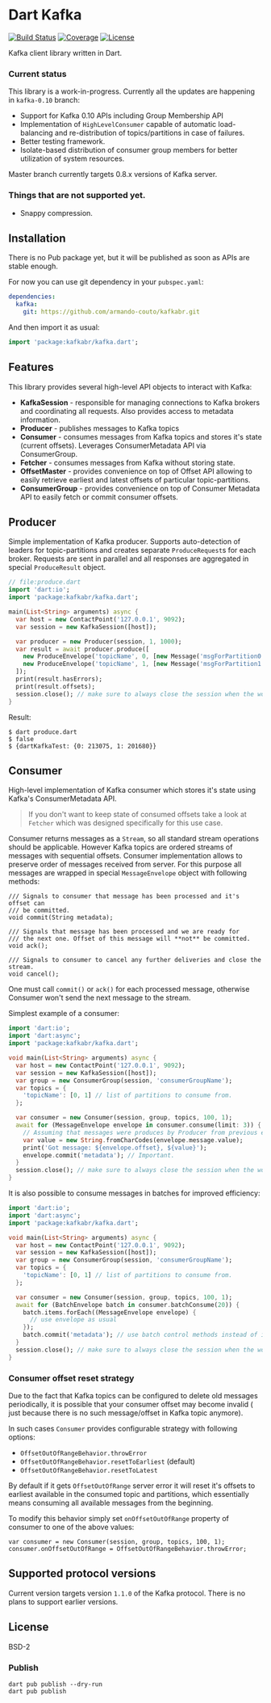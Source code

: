 # Dart Kafka

[![Build Status](https://travis-ci.org/pulyaevskiy/kafkabr.svg?branch=master)](https://travis-ci.org/pulyaevskiy/kafkabr)
[![Coverage](https://codecov.io/gh/pulyaevskiy/kafkabr/branch/master/graph/badge.svg)](https://codecov.io/gh/pulyaevskiy/kafkabr)
[![License](https://img.shields.io/badge/license-BSD--2-blue.svg)](https://raw.githubusercontent.com/pulyaevskiy/kafkabr/master/LICENSE)

Kafka client library written in Dart.

### Current status

This library is a work-in-progress.
Currently all the updates are happening in `kafka-0.10` branch:

* Support for Kafka 0.10 APIs including Group Membership API
* Implementation of `HighLevelConsumer` capable of automatic load-balancing
  and re-distribution of topics/partitions in case of failures.
* Better testing framework.
* Isolate-based distribution of consumer group members for better utilization
  of system resources.

Master branch currently targets 0.8.x versions of Kafka server.

### Things that are not supported yet.

* Snappy compression.

## Installation

There is no Pub package yet, but it will be published as soon as APIs are
stable enough.

For now you can use git dependency in your `pubspec.yaml`:

```yaml
dependencies:
  kafka:
    git: https://github.com/armando-couto/kafkabr.git
```

And then import it as usual:

```dart
import 'package:kafkabr/kafka.dart';
```

## Features

This library provides several high-level API objects to interact with Kafka:

* __KafkaSession__ - responsible for managing connections to Kafka brokers and
  coordinating all requests. Also provides access to metadata information.
* __Producer__ - publishes messages to Kafka topics
* __Consumer__ - consumes messages from Kafka topics and stores it's state (current
  offsets). Leverages ConsumerMetadata API via ConsumerGroup.
* __Fetcher__ - consumes messages from Kafka without storing state.
* __OffsetMaster__ - provides convenience on top of Offset API allowing to easily
  retrieve earliest and latest offsets of particular topic-partitions.
* __ConsumerGroup__ - provides convenience on top of Consumer Metadata API to easily
  fetch or commit consumer offsets.

## Producer

Simple implementation of Kafka producer. Supports auto-detection of leaders for
topic-partitions and creates separate `ProduceRequest`s for each broker.
Requests are sent in parallel and all responses are aggregated in special
`ProduceResult` object.

```dart
// file:produce.dart
import 'dart:io';
import 'package:kafkabr/kafka.dart';

main(List<String> arguments) async {
  var host = new ContactPoint('127.0.0.1', 9092);
  var session = new KafkaSession([host]);

  var producer = new Producer(session, 1, 1000);
  var result = await producer.produce([
    new ProduceEnvelope('topicName', 0, [new Message('msgForPartition0'.codeUnits)]),
    new ProduceEnvelope('topicName', 1, [new Message('msgForPartition1'.codeUnits)])
  ]);
  print(result.hasErrors);
  print(result.offsets);
  session.close(); // make sure to always close the session when the work is done.
}
```

Result:

```shell
$ dart produce.dart
$ false
$ {dartKafkaTest: {0: 213075, 1: 201680}}
```

## Consumer

High-level implementation of Kafka consumer which stores it's state using
Kafka's ConsumerMetadata API.

> If you don't want to keep state of consumed offsets take a look at `Fetcher`
> which was designed specifically for this use case.

Consumer returns messages as a `Stream`, so all standard stream operations
should be applicable. However Kafka topics are ordered streams of messages
with sequential offsets. Consumer implementation allows to preserve order of
messages received from server. For this purpose all messages are wrapped in
special `MessageEnvelope` object with following methods:

```
/// Signals to consumer that message has been processed and it's offset can
/// be committed.
void commit(String metadata);

/// Signals that message has been processed and we are ready for
/// the next one. Offset of this message will **not** be committed.
void ack();

/// Signals to consumer to cancel any further deliveries and close the stream.
void cancel();
```

One must call `commit()` or `ack()` for each processed message, otherwise
Consumer won't send the next message to the stream.

Simplest example of a consumer:

```dart
import 'dart:io';
import 'dart:async';
import 'package:kafkabr/kafka.dart';

void main(List<String> arguments) async {
  var host = new ContactPoint('127.0.0.1', 9092);
  var session = new KafkaSession([host]);
  var group = new ConsumerGroup(session, 'consumerGroupName');
  var topics = {
    'topicName': [0, 1] // list of partitions to consume from.
  };

  var consumer = new Consumer(session, group, topics, 100, 1);
  await for (MessageEnvelope envelope in consumer.consume(limit: 3)) {
    // Assuming that messages were produces by Producer from previous example.
    var value = new String.fromCharCodes(envelope.message.value);
    print('Got message: ${envelope.offset}, ${value}');
    envelope.commit('metadata'); // Important.
  }
  session.close(); // make sure to always close the session when the work is done.
}
```

It is also possible to consume messages in batches for improved efficiency:

```dart
import 'dart:io';
import 'dart:async';
import 'package:kafkabr/kafka.dart';

void main(List<String> arguments) async {
  var host = new ContactPoint('127.0.0.1', 9092);
  var session = new KafkaSession([host]);
  var group = new ConsumerGroup(session, 'consumerGroupName');
  var topics = {
    'topicName': [0, 1] // list of partitions to consume from.
  };

  var consumer = new Consumer(session, group, topics, 100, 1);
  await for (BatchEnvelope batch in consumer.batchConsume(20)) {
    batch.items.forEach((MessageEnvelope envelope) {
      // use envelope as usual
    });
    batch.commit('metadata'); // use batch control methods instead of individual messages.
  }
  session.close(); // make sure to always close the session when the work is done.
}
```

### Consumer offset reset strategy

Due to the fact that Kafka topics can be configured to delete old messages
periodically, it is possible that your consumer offset may become invalid (
just because there is no such message/offset in Kafka topic anymore).

In such cases `Consumer` provides configurable strategy with following options:

* `OffsetOutOfRangeBehavior.throwError`
* `OffsetOutOfRangeBehavior.resetToEarliest` (default)
* `OffsetOutOfRangeBehavior.resetToLatest`

By default if it gets `OffsetOutOfRange` server error it will reset it's offsets
to earliest available in the consumed topic and partitions, which essentially
means consuming all available messages from the beginning.

To modify this behavior simply set `onOffsetOutOfRange` property of consumer to
one of the above values:

```
var consumer = new Consumer(session, group, topics, 100, 1);
consumer.onOffsetOutOfRange = OffsetOutOfRangeBehavior.throwError;
```

## Supported protocol versions

Current version targets version `1.1.0` of the Kafka protocol. There is no plans
to support earlier versions.

## License

BSD-2

### Publish
```shell
dart pub publish --dry-run
dart pub publish
```